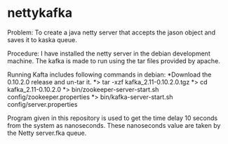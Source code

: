 # nettykafka

Problem: To create a java netty server that accepts the jason object and saves it to kaska queue.

Procedure:
	 I have installed the netty server in the debian development machine. The kafka is made to run using the tar files provided by apache.

Running Kafta includes following commands in debian:
*Download the 0.10.2.0 release and un-tar it. 
*> tar -xzf kafka_2.11-0.10.2.0.tgz
*> cd kafka_2.11-0.10.2.0
*> bin/zookeeper-server-start.sh config/zookeeper.properties
*> bin/kafka-server-start.sh config/server.properties

Program given in this repository is used to get the time delay 10 seconds from the system as nanoseconds. These nanoseconds value are taken by the Netty server.fka queue.
